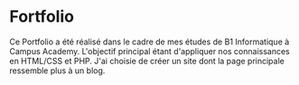 # Fortfolio

Ce Portfolio a été réalisé dans le cadre de mes études de B1 Informatique à Campus Academy.
L'objectif principal étant d'appliquer nos connaissances en HTML/CSS et PHP.
J'ai choisie de créer un site dont la page principale ressemble plus à un blog.


